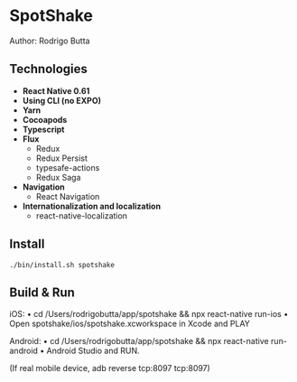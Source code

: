 # SpotShake
Author: Rodrigo Butta

## Technologies

- **React Native 0.61**
- **Using CLI (no EXPO)**
- **Yarn**
- **Cocoapods**
- **Typescript**
- **Flux**
  - Redux
  - Redux Persist
  - typesafe-actions
  - Redux Saga
- **Navigation**
  - React Navigation
- **Internationalization and localization**
  - react-native-localization

  

## Install
  ```
  ./bin/install.sh spotshake
  ```
    
## Build & Run

iOS:
• cd /Users/rodrigobutta/app/spotshake && npx react-native run-ios
• Open spotshake/ios/spotshake.xcworkspace in Xcode and PLAY

Android:
• cd /Users/rodrigobutta/app/spotshake && npx react-native run-android
• Android Studio and RUN.

(If real mobile device, adb reverse tcp:8097 tcp:8097)